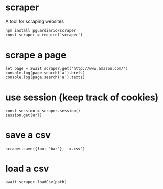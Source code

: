 # scraper
A tool for scraping websites
```
npm install pguardiario/scraper
const scraper = require('scraper')
```
# scrape a page
```
let page = await scraper.get('http://www.amazon.com/')
console.log(page.search('a').hrefs)
console.log(page.search('a').texts)
```

# use session (keep track of cookies)
```
const session = scraper.session()
session.get(url)
```

# save a csv
```
scraper.save({foo: "bar"}, 'x.csv')
```

# load a csv
```
await scraper.loadCsv(path)
```

